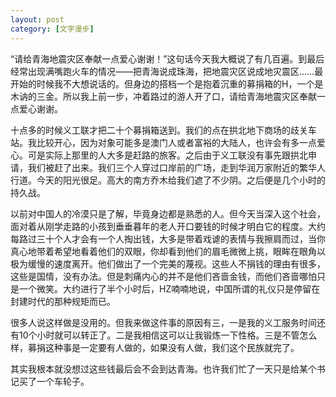 ```yaml
---
layout: post
category: [文字漫步]
---
```


“请给青海地震灾区奉献一点爱心谢谢！”这句话今天我大概说了有几百遍。到最后经常出现满嘴跑火车的情况——把青海说成珠海，把地震灾区说成地灾震区……最开始的时候我不大想说话的。但身边的搭档一个是抱着沉重的募捐箱的H，一个是木讷的三金。所以我上前一步，冲着路过的游人开了口，请给青海地震灾区奉献一点爱心谢谢。

十点多的时候义工联才把二十个募捐箱送到。我们的点在拱北地下商场的歧关车站。我比较开心，因为对象可能多是澳门人或者富裕的大陆人，也许会有多一点爱心。可是实际上那里的人大多是赶路的旅客。之后由于义工联没有事先跟拱北申请，我们被赶了出来。我们三个人穿过口岸前的广场，走到华润万家附近的繁华人行道。今天的阳光很足。高大的南方乔木给我们遮了不少阴。之后便是几个小时的持久战。

以前对中国人的冷漠只是了解，毕竟身边都是熟悉的人。但今天当深入这个社会，面对着从刚学走路的小孩到垂垂暮年的老人开口要钱的时候才明白它的程度。大约每路过三十个人才会有一个人掏出钱，大多是带着戏谑的表情与我擦肩而过，当你真心地带着希望地看着他们的双眼，你却看到他们的眉毛微微上挑，眼眸在眼角以极为缓慢的速度离开。他们做出了一个完美的蔑视。这些人不捐钱的理由有很多，这些是国情，没有办法。但是刺痛内心的并不是他们吝啬金钱，而他们吝啬哪怕只是一个微笑。大约进行了半个小时后，HZ喃喃地说，中国所谓的礼仪只是停留在封建时代的那种规矩而已。

很多人说这样做是没用的。但我来做这件事的原因有三，一是我的义工服务时间还有10个小时就可以转正了。二是我相信这可以让我锻炼一下性格。三是不管怎么样，募捐这种事是一定要有人做的，如果没有人做，我们这个民族就完了。

其实我根本就没想过这些钱最后会不会到达青海。也许我们忙了一天只是给某个书记买了一个车轮子。